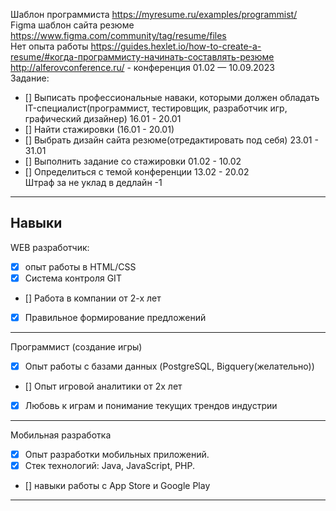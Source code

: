 Шаблон программиста https://myresume.ru/examples/programmist/</br>
Figma шаблон сайта резюме https://www.figma.com/community/tag/resume/files</br>
Нет опыта работы https://guides.hexlet.io/how-to-create-a-resume/#когда-программисту-начинать-составлять-резюме</br>
http://alferovconference.ru/ - конференция 01.02 —  10.09.2023</br>
Задание:</br>
- [] Выписать профессиональные наваки, которыми должен обладать IT-специалист(программист, тестировщик, разработчик игр, графический дизайнер) 16.01 - 20.01</br>
- [] Найти стажировки (16.01 - 20.01)</br>
- [] Выбрать дизайн сайта резюме(отредактировать под себя) 23.01 - 31.01</br>
- [] Выполнить задание со стажировки 01.02 - 10.02</br>
- [] Определиться с темой конференции 13.02 - 20.02</br>
Штраф за не уклад в дедлайн -1

---
Навыки
---
WEB разработчик:
- [x] опыт работы в HTML/CSS 
- [x] Система контроля GIT
- [] Работа в компании от 2-х лет
- [x] Правильное формирование предложений
---
Программист (создание игры)
- [x] Опыт работы с базами данных (PostgreSQL, Bigquery(желательно))
- [] Опыт игровой аналитики от 2х лет
- [x] Любовь к играм и понимание текущих трендов индустрии
---
Мобильная разработка
- [x] Опыт разработки мобильных приложений.
- [x] Стек технологий: Java, JavaScript, PHP.
- [] навыки работы с App Store и Google Play
---
